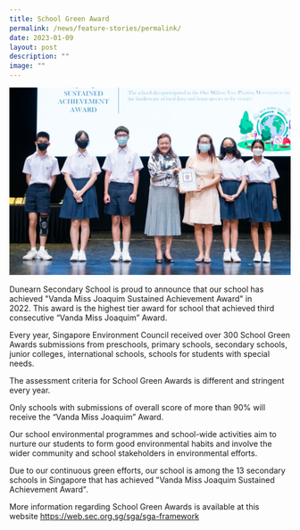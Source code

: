 ```yaml
---
title: School Green Award
permalink: /news/feature-stories/permalink/
date: 2023-01-09
layout: post
description: ""
image: ""
---
```

![](/images/MIK_2173-scaled.jpg)
<p>Dunearn Secondary School is proud to announce that our school has achieved "Vanda Miss Joaquim Sustained Achievement Award" in 2022.&nbsp;This award is the highest tier award for school that achieved third consecutive &ldquo;Vanda Miss Joaquim&rdquo; Award.&nbsp;</p>
<p>Every year, Singapore Environment Council received over 300 School Green Awards submissions from preschools, primary schools, secondary schools, junior colleges, international schools, schools for students with special needs.&nbsp;</p>
<p>The assessment criteria for School Green Awards is different and stringent every year.&nbsp;</p>
<p>Only schools with submissions of overall score of more than 90% will receive the &ldquo;Vanda Miss Joaquim&rdquo; Award.&nbsp;</p>
<p>Our school environmental programmes and school-wide activities aim to nurture our students to form good environmental habits and involve the wider community and school stakeholders in environmental efforts.&nbsp;</p>
<p>Due to our continuous green efforts, our school is among the 13 secondary schools in Singapore that has achieved "Vanda Miss Joaquim Sustained Achievement Award".&nbsp;</p>
<p>More information regarding School Green Awards is available at this website&nbsp;<a href="https://web.sec.org.sg/sga/sga-framework/">https://web.sec.org.sg/sga/sga-framework</a></p>